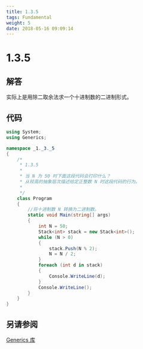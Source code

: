 ```yaml
---
title: 1.3.5
tags: Fundamental
weight: 5
date: 2018-05-16 09:09:14
---
```


# 1.3.5


## 解答

实际上是用除二取余法求一个十进制数的二进制形式。

## 代码

```csharp
using System;
using Generics;

namespace _1._3._5
{
    /*
     * 1.3.5
     * 
     * 当 N 为 50 时下面这段代码会打印什么？
     * 从较高的抽象层次描述给定正整数 N 时这段代码的行为。
     * 
     */
    class Program
    {
        //将十进制数 N 转换为二进制数。
        static void Main(string[] args)
        {
            int N = 50;
            Stack<int> stack = new Stack<int>();
            while (N > 0)
            {
                stack.Push(N % 2);
                N = N / 2;
            }
            foreach (int d in stack)
            {
                Console.WriteLine(d);
            }
            Console.WriteLine();
        }
    }
}
```

## 另请参阅

[Generics 库](https://github.com/ikesnowy/Algorithms-4th-Edition-in-Csharp/tree/master/1%20Fundamental/1.3/Generics)
